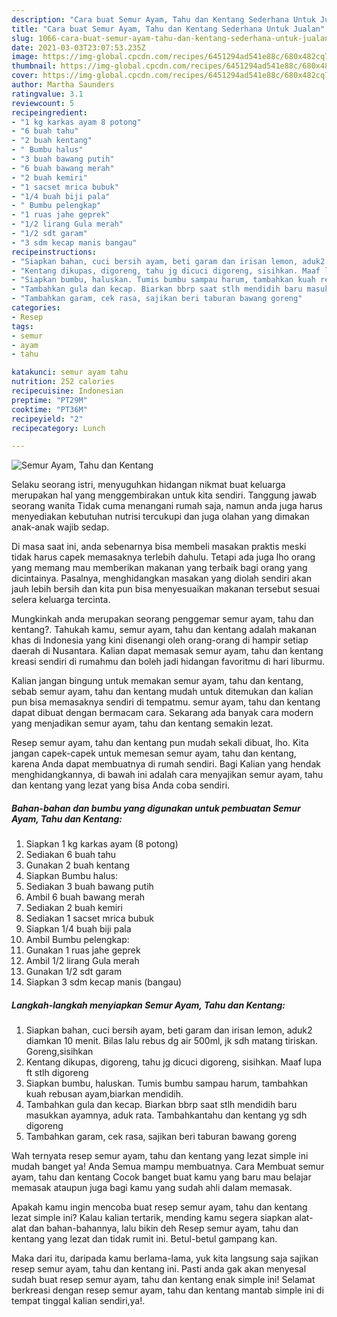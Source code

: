 ```yaml
---
description: "Cara buat Semur Ayam, Tahu dan Kentang Sederhana Untuk Jualan"
title: "Cara buat Semur Ayam, Tahu dan Kentang Sederhana Untuk Jualan"
slug: 1066-cara-buat-semur-ayam-tahu-dan-kentang-sederhana-untuk-jualan
date: 2021-03-03T23:07:53.235Z
image: https://img-global.cpcdn.com/recipes/6451294ad541e88c/680x482cq70/semur-ayam-tahu-dan-kentang-foto-resep-utama.jpg
thumbnail: https://img-global.cpcdn.com/recipes/6451294ad541e88c/680x482cq70/semur-ayam-tahu-dan-kentang-foto-resep-utama.jpg
cover: https://img-global.cpcdn.com/recipes/6451294ad541e88c/680x482cq70/semur-ayam-tahu-dan-kentang-foto-resep-utama.jpg
author: Martha Saunders
ratingvalue: 3.1
reviewcount: 5
recipeingredient:
- "1 kg karkas ayam 8 potong"
- "6 buah tahu"
- "2 buah kentang"
- " Bumbu halus"
- "3 buah bawang putih"
- "6 buah bawang merah"
- "2 buah kemiri"
- "1 sacset mrica bubuk"
- "1/4 buah biji pala"
- " Bumbu pelengkap"
- "1 ruas jahe geprek"
- "1/2 lirang Gula merah"
- "1/2 sdt garam"
- "3 sdm kecap manis bangau"
recipeinstructions:
- "Siapkan bahan, cuci bersih ayam, beti garam dan irisan lemon, aduk2 diamkan 10 menit. Bilas lalu rebus dg air 500ml, jk sdh matang tiriskan. Goreng,sisihkan"
- "Kentang dikupas, digoreng, tahu jg dicuci digoreng, sisihkan. Maaf lupa ft stlh digoreng"
- "Siapkan bumbu, haluskan. Tumis bumbu sampau harum, tambahkan kuah rebusan ayam,biarkan mendidih."
- "Tambahkan gula dan kecap. Biarkan bbrp saat stlh mendidih baru masukkan ayamnya, aduk rata. Tambahkantahu dan kentang yg sdh digoreng"
- "Tambahkan garam, cek rasa, sajikan beri taburan bawang goreng"
categories:
- Resep
tags:
- semur
- ayam
- tahu

katakunci: semur ayam tahu 
nutrition: 252 calories
recipecuisine: Indonesian
preptime: "PT29M"
cooktime: "PT36M"
recipeyield: "2"
recipecategory: Lunch

---
```



![Semur Ayam, Tahu dan Kentang](https://img-global.cpcdn.com/recipes/6451294ad541e88c/680x482cq70/semur-ayam-tahu-dan-kentang-foto-resep-utama.jpg)

Selaku seorang istri, menyuguhkan hidangan nikmat buat keluarga merupakan hal yang menggembirakan untuk kita sendiri. Tanggung jawab seorang  wanita Tidak cuma menangani rumah saja, namun anda juga harus menyediakan kebutuhan nutrisi tercukupi dan juga olahan yang dimakan anak-anak wajib sedap.

Di masa  saat ini, anda sebenarnya bisa membeli masakan praktis meski tidak harus capek memasaknya terlebih dahulu. Tetapi ada juga lho orang yang memang mau memberikan makanan yang terbaik bagi orang yang dicintainya. Pasalnya, menghidangkan masakan yang diolah sendiri akan jauh lebih bersih dan kita pun bisa menyesuaikan makanan tersebut sesuai selera keluarga tercinta. 



Mungkinkah anda merupakan seorang penggemar semur ayam, tahu dan kentang?. Tahukah kamu, semur ayam, tahu dan kentang adalah makanan khas di Indonesia yang kini disenangi oleh orang-orang di hampir setiap daerah di Nusantara. Kalian dapat memasak semur ayam, tahu dan kentang kreasi sendiri di rumahmu dan boleh jadi hidangan favoritmu di hari liburmu.

Kalian jangan bingung untuk memakan semur ayam, tahu dan kentang, sebab semur ayam, tahu dan kentang mudah untuk ditemukan dan kalian pun bisa memasaknya sendiri di tempatmu. semur ayam, tahu dan kentang dapat dibuat dengan bermacam cara. Sekarang ada banyak cara modern yang menjadikan semur ayam, tahu dan kentang semakin lezat.

Resep semur ayam, tahu dan kentang pun mudah sekali dibuat, lho. Kita jangan capek-capek untuk memesan semur ayam, tahu dan kentang, karena Anda dapat membuatnya di rumah sendiri. Bagi Kalian yang hendak menghidangkannya, di bawah ini adalah cara menyajikan semur ayam, tahu dan kentang yang lezat yang bisa Anda coba sendiri.

<!--inarticleads1-->

##### Bahan-bahan dan bumbu yang digunakan untuk pembuatan Semur Ayam, Tahu dan Kentang:

1. Siapkan 1 kg karkas ayam (8 potong)
1. Sediakan 6 buah tahu
1. Gunakan 2 buah kentang
1. Siapkan  Bumbu halus:
1. Sediakan 3 buah bawang putih
1. Ambil 6 buah bawang merah
1. Sediakan 2 buah kemiri
1. Sediakan 1 sacset mrica bubuk
1. Siapkan 1/4 buah biji pala
1. Ambil  Bumbu pelengkap:
1. Gunakan 1 ruas jahe geprek
1. Ambil 1/2 lirang Gula merah
1. Gunakan 1/2 sdt garam
1. Siapkan 3 sdm kecap manis (bangau)




<!--inarticleads2-->

##### Langkah-langkah menyiapkan Semur Ayam, Tahu dan Kentang:

1. Siapkan bahan, cuci bersih ayam, beti garam dan irisan lemon, aduk2 diamkan 10 menit. Bilas lalu rebus dg air 500ml, jk sdh matang tiriskan. Goreng,sisihkan
1. Kentang dikupas, digoreng, tahu jg dicuci digoreng, sisihkan. Maaf lupa ft stlh digoreng
1. Siapkan bumbu, haluskan. Tumis bumbu sampau harum, tambahkan kuah rebusan ayam,biarkan mendidih.
1. Tambahkan gula dan kecap. Biarkan bbrp saat stlh mendidih baru masukkan ayamnya, aduk rata. Tambahkantahu dan kentang yg sdh digoreng
1. Tambahkan garam, cek rasa, sajikan beri taburan bawang goreng




Wah ternyata resep semur ayam, tahu dan kentang yang lezat simple ini mudah banget ya! Anda Semua mampu membuatnya. Cara Membuat semur ayam, tahu dan kentang Cocok banget buat kamu yang baru mau belajar memasak ataupun juga bagi kamu yang sudah ahli dalam memasak.

Apakah kamu ingin mencoba buat resep semur ayam, tahu dan kentang lezat simple ini? Kalau kalian tertarik, mending kamu segera siapkan alat-alat dan bahan-bahannya, lalu bikin deh Resep semur ayam, tahu dan kentang yang lezat dan tidak rumit ini. Betul-betul gampang kan. 

Maka dari itu, daripada kamu berlama-lama, yuk kita langsung saja sajikan resep semur ayam, tahu dan kentang ini. Pasti anda gak akan menyesal sudah buat resep semur ayam, tahu dan kentang enak simple ini! Selamat berkreasi dengan resep semur ayam, tahu dan kentang mantab simple ini di tempat tinggal kalian sendiri,ya!.

